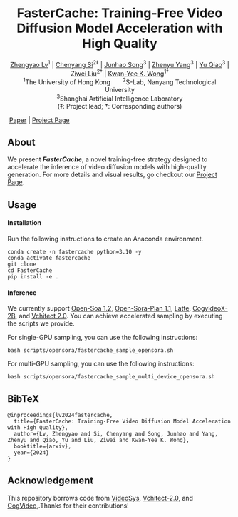 <div align="center">
<h1>FasterCache: Training-Free Video Diffusion Model Acceleration with High Quality</h1></div>



<div align="center">
    <a href="https://scholar.google.com/citations?user=FkkaUgwAAAAJ&hl=en" target="_blank">Zhengyao Lv</a><sup>1</sup> |
    <a href="https://chenyangsi.github.io/" target="_blank">Chenyang Si</a><sup>2‡</sup> |
    <a href="" target="_blank">Junhao Song</a><sup>3</sup> |
    <a href="" target="_blank">Zhenyu Yang</a><sup>3</sup> |
    <a href="https://mmlab.siat.ac.cn/yuqiao" target="_blank">Yu Qiao</a><sup>3</sup> |
    <a href="https://liuziwei7.github.io/" target="_blank">Ziwei Liu</a><sup>2†</sup>    |
    <a href="https://i.cs.hku.hk/~kykwong/" target="_blank">Kwan-Yee K. Wong</a><sup>1†</sup>
</div>
<div align="center">
    <sup>1</sup>The University of Hong Kong &nbsp;&nbsp;&nbsp;&nbsp;&nbsp; 
    <sup>2</sup>S-Lab, Nanyang Technological University <br>
    <sup>3</sup>Shanghai Artificial Intelligence Laboratory
</div>
<div align="center">(‡: Project lead; †: Corresponding authors)</div>


​                                                                      [Paper]() | [Project Page](https://cszy98.github.io/FasterCache/)

## About

We present ***FasterCache***, a novel training-free strategy designed to accelerate the inference of video diffusion models with high-quality generation. For more details and visual results, go checkout our [Project Page](https://cszy98.github.io/FasterCache/).

## Usage

#### Installation

Run the following instructions to create an Anaconda environment.

```
conda create -n fastercache python=3.10 -y
conda activate fastercache
git clone
cd FasterCache
pip install -e .
```

#### Inference

We currently support [Open-Soa 1.2](https://github.com/hpcaitech/Open-Sora), [Open-Sora-Plan 1.1](https://github.com/PKU-YuanGroup/Open-Sora-Plan), [Latte](https://github.com/Vchitect/Latte), [CogvideoX-2B](https://github.com/THUDM/CogVideo), and [Vchitect 2.0](https://github.com/Vchitect/Vchitect-2.0). You can achieve accelerated sampling by executing the scripts we provide.

For single-GPU sampling, you can use the following instructions:

```
bash scripts/opensora/fastercache_sample_opensora.sh
```

For multi-GPU sampling, you can use the following instructions:

```
bash scripts/opensora/fastercache_sample_multi_device_opensora.sh
```

## BibTeX

```
@inproceedings{lv2024fastercache,
  title={FasterCache: Training-Free Video Diffusion Model Acceleration with High Quality},
  author={Lv, Zhengyao and Si, Chenyang and Song, Junhao and Yang, Zhenyu and Qiao, Yu and Liu, Ziwei and Kwan-Yee K. Wong},
  booktitle={arxiv},
  year={2024}
}
```

## Acknowledgement

This repository borrows code from [VideoSys](https://github.com/NUS-HPC-AI-Lab/VideoSys), [Vchitect-2.0](https://github.com/Vchitect/Vchitect-2.0), and [CogVideo](https://github.com/THUDM/CogVideo),.Thanks for their contributions!
